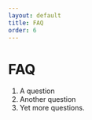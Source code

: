 ```yaml
---
layout: default
title: FAQ
order: 6
---
```


FAQ
===

1. A question
2. Another question
3. Yet more questions.
